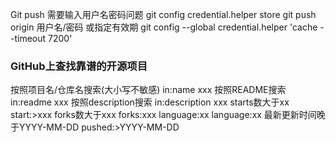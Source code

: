 Git push 需要输入用户名密码问题
	git config credential.helper store
	git push origin
	用户名/密码
	或指定有效期
	git config --global credential.helper 'cache --timeout 7200'





### GitHub上查找靠谱的开源项目
按照项目名/仓库名搜索(大小写不敏感)
	in:name xxx
按照README搜索
	in:readme xxx
按照description搜索
	in:description xxx
starts数大于xx
	start:>xxx
forks数大于xxx
	forks:xxx
language:xx
	language:xx
最新更新时间晚于YYYY-MM-DD
	pushed:>YYYY-MM-DD
	
